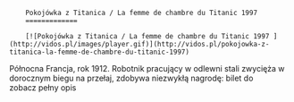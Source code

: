 
        Pokojówka z Titanica / La femme de chambre du Titanic 1997 
        =============
        
        [![Pokojówka z Titanica / La femme de chambre du Titanic 1997 ](http://vidos.pl/images/player.gif)](http://vidos.pl/pokojowka-z-titanica-la-femme-de-chambre-du-titanic-1997)
        
        
 Północna Francja, rok 1912. Robotnik pracujący w odlewni stali zwycięża w dorocznym biegu na przełaj, zdobywa niezwykłą nagrodę: bilet do zobacz pełny opis
    